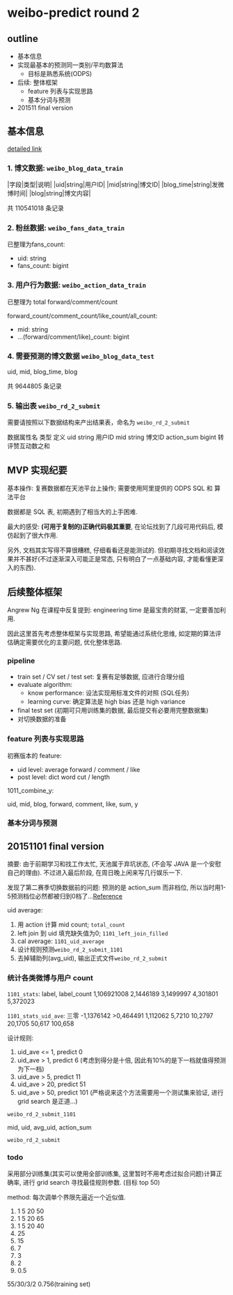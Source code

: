 # weibo-predict round 2

## outline

- 基本信息
- 实现最基本的预测同一类别/平均数算法
  - 目标是熟悉系统(ODPS)
- 后续: 整体框架
  - feature 列表与实现思路
  - 基本分词与预测
- 201511 final version

## 基本信息

[detailed link](http://tianchi.aliyun.com/competition/information.htm?spm=5176.100071.5678.2.25q5Wa&raceId=5)

### 1. 博文数据: `weibo_blog_data_train`

|字段|类型|说明|
|uid|string|用户ID|
|mid|string|博文ID|
|blog_time|string|发微博时间|
|blog|string|博文内容|

共 110541018 条记录

### 2. 粉丝数据: `weibo_fans_data_train`

已整理为fans_count:

- uid: string
- fans_count: bigint

### 3. 用户行为数据: `weibo_action_data_train`  

已整理为 total forward/comment/count

forward\_count/comment\_count/like\_count/all\_count:

- mid: string
- ...(forward/comment/like)_count: bigint

### 4. 需要预测的博文数据 `weibo_blog_data_test`

uid, mid, blog_time, blog

共 9644805 条记录

### 5. 输出表 `weibo_rd_2_submit`

需要请按照以下数据结构来产出结果表，命名为 `weibo_rd_2_submit`

数据属性名 类型 定义
uid string 用户ID
mid string 博文ID
action_sum bigint 转评赞互动数之和

## MVP 实现纪要

基本操作: 复赛数据都在天池平台上操作; 需要使用阿里提供的 ODPS SQL 和 算法平台

数据都是 SQL 表, 初期遇到了相当大的上手困难.

最大的感受: **(可用于复制的)正确代码极其重要**, 在论坛找到了几段可用代码后, 模仿起到了很大作用.

另外, 文档其实写得不算很糟糕, 仔细看看还是能测试的. 但初期寻找文档和阅读效果并不甚好(不过逐渐深入可能正是常态, 只有明白了一点基础内容, 才能看懂更深入的东西).

## 后续整体框架

Angrew Ng 在课程中反复提到: engineering time 是最宝贵的财富, 一定要善加利用.

因此这里首先考虑整体框架与实现思路, 希望能通过系统化思维, 如定期的算法评估确定需要优化的主要问题, 优化整体思路.

### pipeline

- train set / CV set / test set: 复赛有足够数据, 应进行合理分组
- evaluate algorithm: 
  - know performance: 设法实现用标准文件的对照 (SQL任务)
  - learning curve: 确定算法是 high bias 还是 high variance
- final test set (初期可只用训练集的数据, 最后提交有必要用完整数据集)
- 对切换数据的准备

### feature 列表与实现思路

初赛版本的 feature: 

- uid level: average forward / comment / like
- post level: dict word cut / length

1011\_combine\_y:

uid, mid, blog, forward, comment, like, sum, y

### 基本分词与预测

## 20151101 final version

摘要: 由于前期学习和找工作太忙, 天池属于弃坑状态, (不会写 JAVA 是一个安慰自己的理由). 不过进入最后阶段, 在周日晚上闲来写几行娱乐一下.

发现了第二赛季切换数据前的问题: 预测的是 action_sum 而非档位, 所以当时用1-5预测档位必然都被归到0档了...[Reference](http://bbs.aliyun.com/read/259533.html?spm=5176.bbsl254.0.0.Ax4a32)

uid average: 

1. 用 action 计算 mid count; `total_count`
2. left join 到 uid 填充缺失值为0; `1101_left_join_filled`
3. cal average: `1101_uid_average`
4. 设计规则预测`weibo_rd_2_submit_1101`
5. 去掉辅助列(avg_uid), 输出正式文件`weibo_rd_2_submit`

### 统计各类微博与用户 count
`1101_stats`:
label, label_count
1,106921008
2,1446189
3,1499997
4,301801
5,372023

`1101_stats_uid_ave`:
三零 -1,1376142
\>0,464491
1,112062
5,7210
10,2797
20,1705
50,617
100,658

设计规则:

1. uid_ave <= 1, predict 0
2. uid_ave > 1, predict 6 (考虑到得分是十倍, 因此有10%的是下一档就值得预测为下一档)
3. uid_ave > 5, predict 11
4. uid_ave > 20, predict 51
5. uid_ave > 50, predict 101
(严格说来这个方法需要用一个测试集来验证, 进行 grid search 是正道...)

`weibo_rd_2_submit_1101`

mid, uid, avg\_uid, action\_sum

`weibo_rd_2_submit`

### todo

采用部分训练集(其实可以使用全部训练集, 这里暂时不用考虑过拟合问题)计算正确率, 进行 grid search 寻找最佳规则参数. (目标 top 50)

method: 每次调单个界限先逼近一个近似值.

1. 1 5 20 50
2. 1 5 20 65
3. 1 5 20 40
4. 25
5. 15
6. 7
7. 3
8. 2
9. 0.5

55/30/3/2 0.756(training set)